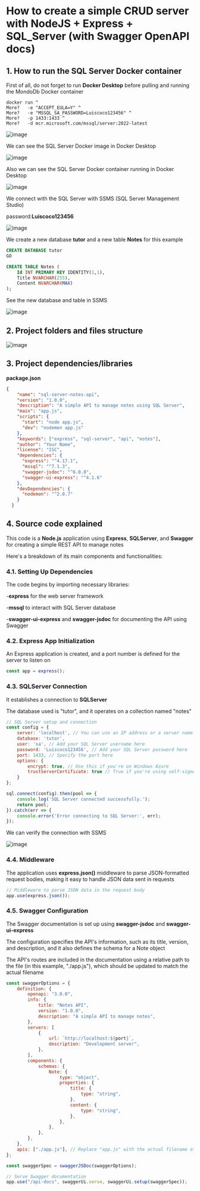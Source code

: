 # How to create a simple CRUD server with NodeJS + Express + SQL_Server (with Swagger OpenAPI docs)

## 1. How to run the SQL Server Docker container

First of all, do not forget to run **Docker Desktop** before pulling and running the MondoDb Docker container

```
docker run ^
More?   -e "ACCEPT_EULA=Y" ^
More?   -e "MSSQL_SA_PASSWORD=Luiscoco123456" ^
More?   -p 1433:1433 ^
More?   -d mcr.microsoft.com/mssql/server:2022-latest
```

![image](https://github.com/luiscoco/NodeJS_Express_SQLServer_Swagger-Sample/assets/32194879/bf2585d0-4ac9-4359-a022-4e543b0a5d41)

We can see the SQL Server Docker image in Docker Desktop

![image](https://github.com/luiscoco/NodeJS_Express_SQLServer_Swagger-Sample/assets/32194879/ff7e71e0-4966-4d2f-b1ec-91b2e27c232a)

Also we can see the SQL Server Docker container running in Docker Desktop

![image](https://github.com/luiscoco/NodeJS_Express_SQLServer_Swagger-Sample/assets/32194879/29ff44ba-cbbb-425e-b22d-ada3de0050e3)

We connect with the SQL Server with SSMS (SQL Server Management Studio)

password:**Luiscoco123456**

![image](https://github.com/luiscoco/NodeJS_Express_SQLServer_Swagger-Sample/assets/32194879/ff1a970e-6d1d-41ec-b9a9-a869f3902ee6)

We create a new database **tutor** and a new table **Notes** for this example

```sql
CREATE DATABASE tutor
GO

CREATE TABLE Notes (
    Id INT PRIMARY KEY IDENTITY(1,1),
    Title NVARCHAR(255),
    Content NVARCHAR(MAX)
);
```

See the new database and table in SSMS

![image](https://github.com/luiscoco/NodeJS_Express_SQLServer_Swagger-Sample/assets/32194879/2490a25d-b0d5-4a6f-a370-59329e9f25c0)

## 2. Project folders and files structure

![image](https://github.com/luiscoco/NodeJS_Express_SQLServer_Swagger-Sample/assets/32194879/8dc7c19b-3e47-4c00-8d8a-6a8cf0f9ad9e)

## 3. Project dependencies/libraries

**package.json**

```json
{
    "name": "sql-server-notes-api",
    "version": "1.0.0",
    "description": "A simple API to manage notes using SQL Server",
    "main": "app.js",
    "scripts": {
      "start": "node app.js",
      "dev": "nodemon app.js"
    },
    "keywords": ["express", "sql-server", "api", "notes"],
    "author": "Your Name",
    "license": "ISC",
    "dependencies": {
      "express": "^4.17.1",
      "mssql": "^7.1.3",
      "swagger-jsdoc": "^6.0.0",
      "swagger-ui-express": "^4.1.6"
    },
    "devDependencies": {
      "nodemon": "^2.0.7"
    }
  }
```

## 4. Source code explained

This code is a **Node.js** application using **Express**, **SQLServer**, and **Swagger** for creating a simple REST API to manage notes

Here's a breakdown of its main components and functionalities:

### 4.1. Setting Up Dependencies

The code begins by importing necessary libraries:

-**express** for the web server framework

-**mssql** to interact with SQL Server database

-**swagger-ui-express** and **swagger-jsdoc** for documenting the API using Swagger

### 4.2. Express App Initialization

An Express application is created, and a port number is defined for the server to listen on

```javascript
const app = express();
```

### 4.3. SQLServer Connection

It establishes a connection to **SQLServer**

The database used is "tutor", and it operates on a collection named "notes"

```javascript
// SQL Server setup and connection
const config = {
    server: 'localhost', // You can use an IP address or a server name
    database: 'tutor',
    user: 'sa', // Add your SQL Server username here
    password: 'Luiscoco123456', // Add your SQL Server password here
    port: 1433, // Specify the port here
    options: {
        encrypt: true, // Use this if you're on Windows Azure
        trustServerCertificate: true // True if you're using self-signed certificates
    }
};

sql.connect(config).then(pool => {
    console.log('SQL Server connected successfully.');
    return pool;
}).catch(err => {
    console.error('Error connecting to SQL Server:', err);
});
```

We can verify the connection with SSMS

![image](https://github.com/luiscoco/NodeJS_Express_SQLServer_Swagger-Sample/assets/32194879/897cb497-bb2f-42ec-934f-4d28d983251a)

### 4.4. Middleware

The application uses **express.json()** middleware to parse JSON-formatted request bodies, making it easy to handle JSON data sent in requests

```javascript
// Middleware to parse JSON data in the request body
app.use(express.json());
```

### 4.5. Swagger Configuration

The Swagger documentation is set up using **swagger-jsdoc** and **swagger-ui-express**

The configuration specifies the API's information, such as its title, version, and description, and it also defines the schema for a Note object

The API's routes are included in the documentation using a relative path to the file (in this example, "./app.js"), which should be updated to match the actual filename

```javascript
const swaggerOptions = {
    definition: {
        openapi: "3.0.0",
        info: {
            title: "Notes API",
            version: "1.0.0",
            description: "A simple API to manage notes",
        },
        servers: [
            {
                url: `http://localhost:${port}`,
                description: "Development server",
            },
        ],
        components: {
            schemas: {
                Note: {
                    type: "object",
                    properties: {
                        title: {
                            type: "string",
                        },
                        content: {
                            type: "string",
                        },
                    },
                },
            },
        },
    },
    apis: ["./app.js"], // Replace "app.js" with the actual filename of your main Node.js file
};

const swaggerSpec = swaggerJSDoc(swaggerOptions);

// Serve Swagger documentation
app.use("/api-docs", swaggerUi.serve, swaggerUi.setup(swaggerSpec));
```

